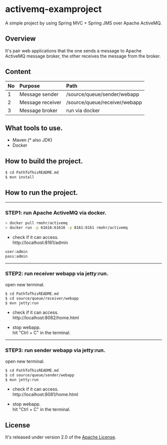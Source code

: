 # activemq-examproject
A simple project by using Spring MVC + Spring JMS over Apache ActiveMQ.

## Overview
It's pair web applications that the one sends a message to Apache ActiveMQ message broker, the other receives the message from the broker.

## Content
|No|Purpose|Path|
|:--|:--|:--|
|1|Message sender|/source/queue/sender/webapp|
|2|Message receiver|/source/queue/receiver/webapp|
|3|Message broker|run via docker|

## What tools to use.
- Maven (* also JDK)
- Docker

## How to build the project.
```sh
$ cd PathToThisREADME.md
$ mvn install
```

## How to run the project.  
---
### STEP1: run Apache ActiveMQ via docker.  
```sh
> docker pull rmohr/activemq
> docker run -p 61616:61616 -p 8161:8161 rmohr/activemq
```
- check if it can access.  
http://localhost:8161/admin  

```sh
user:admin
pass:admin
```
---
### STEP2: run receiver webapp via jetty:run.
open new terminal.
```sh
$ cd PathToThisREADME.md
$ cd source/queue/receiver/webapp
$ mvn jetty:run
```
- check if it can access.  
http://localhost:8082/home.html  

- stop webapp.  
hit "Ctrl + C" in the terminal.
---
### STEP3: run sender webapp via jetty:run.
open new terminal.
```sh
$ cd PathToThisREADME.md
$ cd source/queue/sender/webapp
$ mvn jetty:run
```
- check if it can access.  
http://localhost:8081/home.html  

- stop webapp.  
hit "Ctrl + C" in the terminal.

## License
It's released under version 2.0 of the [Apache License](https://www.apache.org/licenses/LICENSE-2.0).

